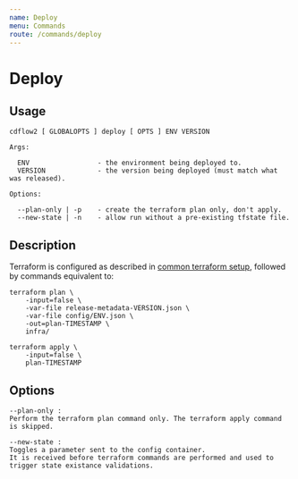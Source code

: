 ```yaml
---
name: Deploy
menu: Commands
route: /commands/deploy
---
```


# Deploy

## Usage

```
cdflow2 [ GLOBALOPTS ] deploy [ OPTS ] ENV VERSION

Args:

  ENV                 - the environment being deployed to.
  VERSION             - the version being deployed (must match what was released).

Options:

  --plan-only | -p    - create the terraform plan only, don't apply.
  --new-state | -n    - allow run without a pre-existing tfstate file.
```

## Description

Terraform is configured as described in [common terraform setup](common-terraform-setup), followed by commands
equivalent to:

```shell
terraform plan \
    -input=false \
    -var-file release-metadata-VERSION.json \
    -var-file config/ENV.json \
    -out=plan-TIMESTAMP \
    infra/

terraform apply \
    -input=false \
    plan-TIMESTAMP
```

## Options

```
--plan-only : 
Perform the terraform plan command only. The terraform apply command is skipped.

--new-state :
Toggles a parameter sent to the config container. 
It is received before terraform commands are performed and used to trigger state existance validations.
```